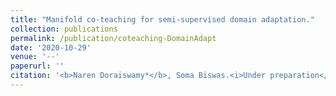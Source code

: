 ```yaml
---
title: "Manifold co-teaching for semi-supervised domain adaptation."
collection: publications
permalink: /publication/coteaching-DomainAdapt
date: '2020-10-29'
venue: '--'
paperurl: ''
citation: '<b>Naren Doraiswamy*</b>, Soma Biswas.<i>Under preparation</i>'
---
```



